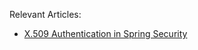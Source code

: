 Relevant Articles:
- [X.509 Authentication in Spring Security](https://www.baeldung.com/x-509-authentication-in-spring-security)
